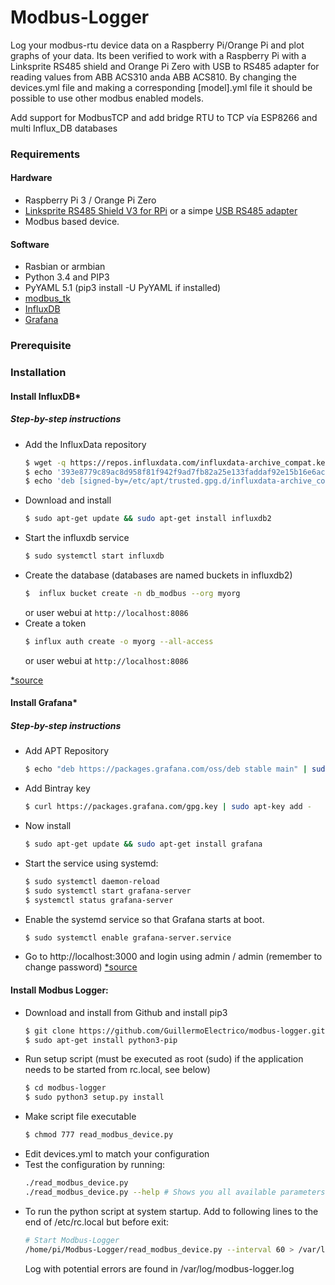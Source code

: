 # Modbus-Logger
Log your modbus-rtu device data on a Raspberry Pi/Orange Pi and plot graphs of your data.
Its been verified to work with a Raspberry Pi with a Linksprite RS485 shield and Orange Pi Zero with USB to RS485 adapter for reading values from ABB ACS310 anda ABB ACS810. By changing the devices.yml file and making a corresponding [model].yml file it should be possible to use other modbus enabled models.

Add support for ModbusTCP and add bridge RTU to TCP vía ESP8266 and multi Influx_DB databases

### Requirements

#### Hardware

* Raspberry Pi 3 / Orange Pi Zero
* [Linksprite RS485 Shield V3 for RPi](http://linksprite.com/wiki/index.php5?title=RS485/GPIO_Shield_for_Raspberry_Pi_V3.0) or a simpe [USB RS485 adapter](https://es.aliexpress.com/item/HOT-SALE-2pcs-lot-USB-to-RS485-485-Converter-Adapter-Support-Win7-XP-Vista-Linux-Mac/1699271296.html)
* Modbus based device.

#### Software

* Rasbian or armbian
* Python 3.4 and PIP3
* PyYAML 5.1 (pip3 install -U PyYAML if installed)
* [modbus_tk](https://github.com/ljean/modbus-tk)
* [InfluxDB](https://docs.influxdata.com/influxdb/v1.3/)
* [Grafana](http://docs.grafana.org/)

### Prerequisite

### Installation
#### Install InfluxDB*

##### Step-by-step instructions
* Add the InfluxData repository
    ```sh
    $ wget -q https://repos.influxdata.com/influxdata-archive_compat.key
    $ echo '393e8779c89ac8d958f81f942f9ad7fb82a25e133faddaf92e15b16e6ac9ce4c influxdata-archive_compat.key' | sha256sum -c && cat influxdata-archive_compat.key | gpg --dearmor | sudo tee /etc/apt/trusted.gpg.d/influxdata-archive_compat.gpg > /dev/null
    $ echo 'deb [signed-by=/etc/apt/trusted.gpg.d/influxdata-archive_compat.gpg] https://repos.influxdata.com/debian stable main' | sudo tee /etc/apt/sources.list.d/influxdata.list
    ```
* Download and install
    ```sh
    $ sudo apt-get update && sudo apt-get install influxdb2
    ```
* Start the influxdb service
    ```sh
    $ sudo systemctl start influxdb
    ```
* Create the database (databases are named buckets in influxdb2)
    ```sh
    $  influx bucket create -n db_modbus --org myorg
    ```
    or user webui at `http://localhost:8086`
* Create a token
    ```sh
    $ influx auth create -o myorg --all-access
    ```
    or user webui at `http://localhost:8086`

[*source](https://docs.influxdata.com/influxdb/v1.8/introduction/installation/)

#### Install Grafana*

##### Step-by-step instructions
* Add APT Repository
    ```sh
    $ echo "deb https://packages.grafana.com/oss/deb stable main" | sudo tee -a /etc/apt/sources.list.d/grafana.list
    ```
* Add Bintray key
    ```sh
    $ curl https://packages.grafana.com/gpg.key | sudo apt-key add -
    ```
* Now install
    ```sh
    $ sudo apt-get update && sudo apt-get install grafana
    ```
* Start the service using systemd:
    ```sh
    $ sudo systemctl daemon-reload
    $ sudo systemctl start grafana-server
    $ systemctl status grafana-server
    ```
* Enable the systemd service so that Grafana starts at boot.
    ```sh
    $ sudo systemctl enable grafana-server.service
    ```
* Go to http://localhost:3000 and login using admin / admin (remember to change password)
[*source](http://docs.grafana.org/installation/debian/)

#### Install Modbus Logger:
* Download and install from Github and install pip3
    ```sh
    $ git clone https://github.com/GuillermoElectrico/modbus-logger.git
	$ sudo apt-get install python3-pip
    ```
* Run setup script (must be executed as root (sudo) if the application needs to be started from rc.local, see below)
    ```sh
    $ cd modbus-logger
    $ sudo python3 setup.py install
    ```    
* Make script file executable
    ```sh
    $ chmod 777 read_modbus_device.py
    ```
* Edit devices.yml to match your configuration
* Test the configuration by running:
    ```sh
    ./read_modbus_device.py
    ./read_modbus_device.py --help # Shows you all available parameters
    ```
* To run the python script at system startup. Add to following lines to the end of /etc/rc.local but before exit:
    ```sh
    # Start Modbus-Logger
    /home/pi/Modbus-Logger/read_modbus_device.py --interval 60 > /var/log/modbus-logger.log &
    ```
    Log with potential errors are found in /var/log/modbus-logger.log
